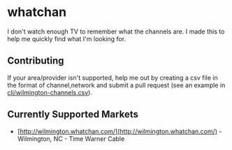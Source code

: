 # whatchan

I don't watch enough TV to remember what the channels are.  I made this to help me quickly find what I'm looking for.

## Contributing

If your area/provider isn't supported, help me out by creating a csv file in the format of channel,network and submit a pull request (see an example in [cli/wilmington-channels.csv](https://github.com/pusherman/whatchan/blob/master/cli/wilmington-channels.csv)).

## Currently Supported Markets



* [http://wilmington.whatchan.com/](http://wilmington.whatchan.com/)  - Wilmington, NC - Time Warner Cable 
